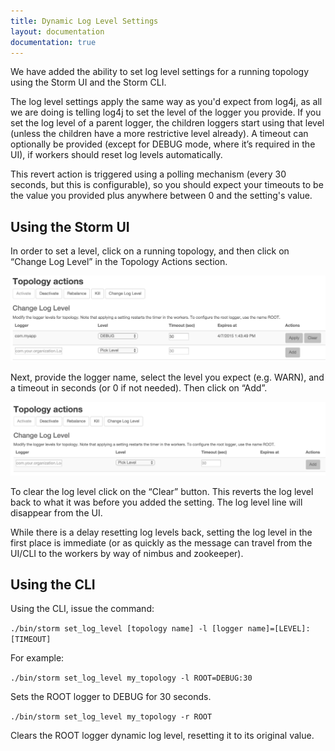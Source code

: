 ```yaml
---
title: Dynamic Log Level Settings
layout: documentation
documentation: true
---
```



We have added the ability to set log level settings for a running topology using the Storm UI and the Storm CLI. 

The log level settings apply the same way as you'd expect from log4j, as all we are doing is telling log4j to set the level of the logger you provide. If you set the log level of a parent logger, the children loggers start using that level (unless the children have a more restrictive level already). A timeout can optionally be provided (except for DEBUG mode, where it’s required in the UI), if workers should reset log levels automatically.

This revert action is triggered using a polling mechanism (every 30 seconds, but this is configurable), so you should expect your timeouts to be the value you provided plus anywhere between 0 and the setting's value.

Using the Storm UI
-------------

In order to set a level, click on a running topology, and then click on “Change Log Level” in the Topology Actions section.

![Change Log Level dialog](images/dynamic_log_level_settings_1.png "Change Log Level dialog")

Next, provide the logger name, select the level you expect (e.g. WARN), and a timeout in seconds (or 0 if not needed). Then click on “Add”.

![After adding a log level setting](images/dynamic_log_level_settings_2.png "After adding a log level setting")

To clear the log level click on the “Clear” button. This reverts the log level back to what it was before you added the setting. The log level line will disappear from the UI.

While there is a delay resetting log levels back, setting the log level in the first place is immediate (or as quickly as the message can travel from the UI/CLI to the workers by way of nimbus and zookeeper).

Using the CLI
-------------

Using the CLI, issue the command:

`./bin/storm set_log_level [topology name] -l [logger name]=[LEVEL]:[TIMEOUT]`

For example:

`./bin/storm set_log_level my_topology -l ROOT=DEBUG:30`

Sets the ROOT logger to DEBUG for 30 seconds.

`./bin/storm set_log_level my_topology -r ROOT`

Clears the ROOT logger dynamic log level, resetting it to its original value.

